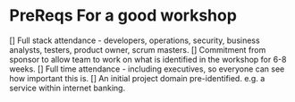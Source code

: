 # PreReqs For a good workshop

[] Full stack attendance - developers, operations, security, business analysts, testers, product owner, scrum masters.
[] Commitment from sponsor to allow team to work on what is identified in the workshop for 6-8 weeks.
[] Full time attendance - including executives, so everyone can see how important this is.
[] An initial project domain pre-identified. e.g. a service within internet banking.

